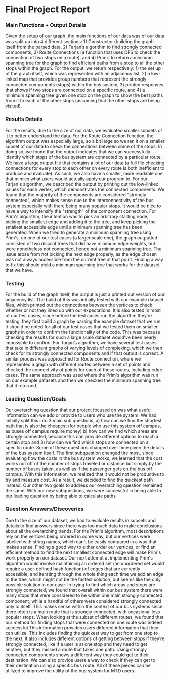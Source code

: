 # Final Project Report

### Main Functions + Output Details
Given the setup of our graph, the main functions of our data was of our data was split up into 4 different sections: 1) Constructor (building the graph itself from the parsed data, 2) Tarjan’s algorithm to find strongly connected components, 3) Route Connections (a function that uses DFS to check the connection of two stops on a route), and 4) Prim’s to return a minimum spanning tree for the graph to find efficient paths from a stop to all the other stops within the graph. For the output, we return respectively: 1) the set up of the graph itself, which was represented with an adjacency list, 2) a low-linked map that provides group numbers that represent the strongly connected components (stops) within the bus system, 3) printed responses that shows if two stops are connected on a specific route, and 4) a minimum spanning tree given one stop on the graph to show the best paths from it to each of the other stops (assuming that the other stops are being visited). 

### Results Details
For the results, due to the size of our data, we evaluated smaller subsets of it to better understand the data. For the Route Connection function, the algorithm output was especially large, so a bit large so we ran it on a smaller subset of our data to check the connections between some of the stops. In doing so, we found that the output indicates that we can successfully identify which stops of the bus system are connected by a particular route. We have a large output file that contains a lot of our data (a full file checking connections for every stop to each other on every route is both inefficient to produce and evaluate). As such, we also have a smaller, more readable one that mimics what users would actually apply our program to. For our Tarjan's algorithm, we described the output by printing out the low-linked values for each vertex, which demonstrates the connected components. We found that the majority of the components are considered "strongly connected", which makes sense due to the interconnectivity of the bus system especially with there being many popular stops. It would be nice to have a way to intensify the "strength" of the component connection. For Prim's algorithm, the intention was to pick an arbitrary starting node, picking the smallest edge and adding it to the tree, and keep picking the smallest accessible edge until a minimum spanning tree has been generated. When we tried to generate a minimum spanning tree using Prim's, on one of our test cases (a larger scale one), the graph outputted consisted of two disjoint trees that did have minimum edge weights, but were nonetheless not connected, hence not a minimum spanning tree. The issue arose from not picking the next edge properly, as the edge chosen was not always accessible from the current tree at that point. Finding a way to fix this should yield a minimum spanning tree that works for the dataset that we have.

### Testing
For the build of the graph itself, the output is just a printed out version of our adjacency list. The build of this was initially tested with our example dataset files, which printed out the connections between the vertices to check whether or not they lined up with our expectations. It is also tested in most of our test cases, since before the test cases run the algorithm they’re testing, they first build a graph by parsing the example dataset that we run. It should be noted for all of our test cases that we tested them on smaller graphs in order to confirm the functionality of the code. This was because checking the results for such a large scale dataset would’ve been nearly impossible to confirm. For Tarjan’s algorithm, we have several test cases that take in different graphs of varying levels of complexing, which we then check for its strongly connected components and if that output is correct. A similar process was approached for Route connection, where we represented a graph with different routes between a set of points and checked the connectivity of points for each of these routes, including edge cases. The same approach was used where the Prim's algorithm was run on our example datasets and then we checked the minimum spanning tree that it returned. 

### Leading Question/Goals
Our overarching question that our project focused on was what useful information can we add or provide to users who use the system. We had initially split this into 3 main sub questions, a) how can we find the shortest path that is also the cheapest (for people who use this system off campus, as buses off campus require money) b) how can we find which areas are strongly connected, because this can provide different options to reach a certain stop and 3) how can we find which stops are connected on a specific route. Some of these questions changed over time given the details of the bus system itself. The first subquestion changed the most, since evaluating how the costs in the bus system works, we learned that the cost works not off of the number of stops traveled or distance but simply by the number of buses taken, as well as if the passenger gets on the bus off campus. With this information, we realized that it would not be productive to try and measure cost. As a result, we decided to find the quickest path instead. Our other two goals to address our overarching question remained the same. With our new subquestions, we were successful in being able to our leading question by being able to calculate paths 


### Question Answers/Discoveries
Due to the size of our dataset, we had to evaluate results in subsets and details to find answers since there was too much data to make conclusions about all the overarching trends. For the Prim's algorithm, most descriptions rely on the vertices being ordered in some way, but our vertices were labelled with string names, which can't be easily compared in a way that makes sense. Finding a good way to either order our vertices, or find an efficient method to find the next smallest connected edge will make Prim's work properly on our dataset. Our next attempt at implementing Prim's algorithm would involve maintaining an ordered set (an unordered set would require a user-defined hash function) of edges that are currently accessible, and iterating through the whole thing each time we add an edge to the tree, which might not be the fastest solution, but seems like the only possible solution in our case. In trying to find which areas and stops are strongly connected, we found that overall within our bus system there were many stops that were considered to be within one main strongly connected component, while a handful of others were considered strongly connected only to itself. This makes sense within the context of our bus systems since there often is a main route that is strongly connected, with occasional less popular stops. When looking at the subset of different routes, we found that our method for finding stops that were connected on one route was indeed successful.This information provides users different information that they can utilize. This includes finding the quickest way to get from one stop to the next. It also includes different options of getting between stops if they’re strongly connected, like if a user is at one stop and they need to get another, but they missed a route that takes one path. Using strongly connected components shows a different way they could get to their destination. We can also provide users a way to check if they can get to their destination using a specific bus route. All of these pieces can be utilized to improve the utility of the bus system for MTD users. 
